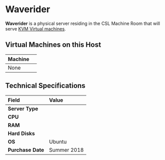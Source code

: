 # Waverider

**Waverider** is a physical server residing in the CSL Machine Room that will serve [KVM Virtual machines](../../technologies/virtualization-stack/kvm.md).

## Virtual Machines on this Host

| Machine |  |
| :--- | :--- |
| None |  |

## Technical Specifications

| Field | Value |
| :--- | :--- |
| **Server Type** |  |
| **CPU** |  |
| **RAM** |  |
| **Hard Disks** |  |
| **OS** | Ubuntu |
| **Purchase Date** | Summer 2018 |


